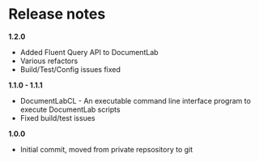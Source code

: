 # Release notes

**1.2.0**

* Added Fluent Query API to DocumentLab
* Various refactors 
* Build/Test/Config issues fixed

**1.1.0 - 1.1.1**

* DocumentLabCL - An executable command line interface program to execute DocumentLab scripts
* Fixed build/test issues

**1.0.0**

* Initial commit, moved from private repsository to git
